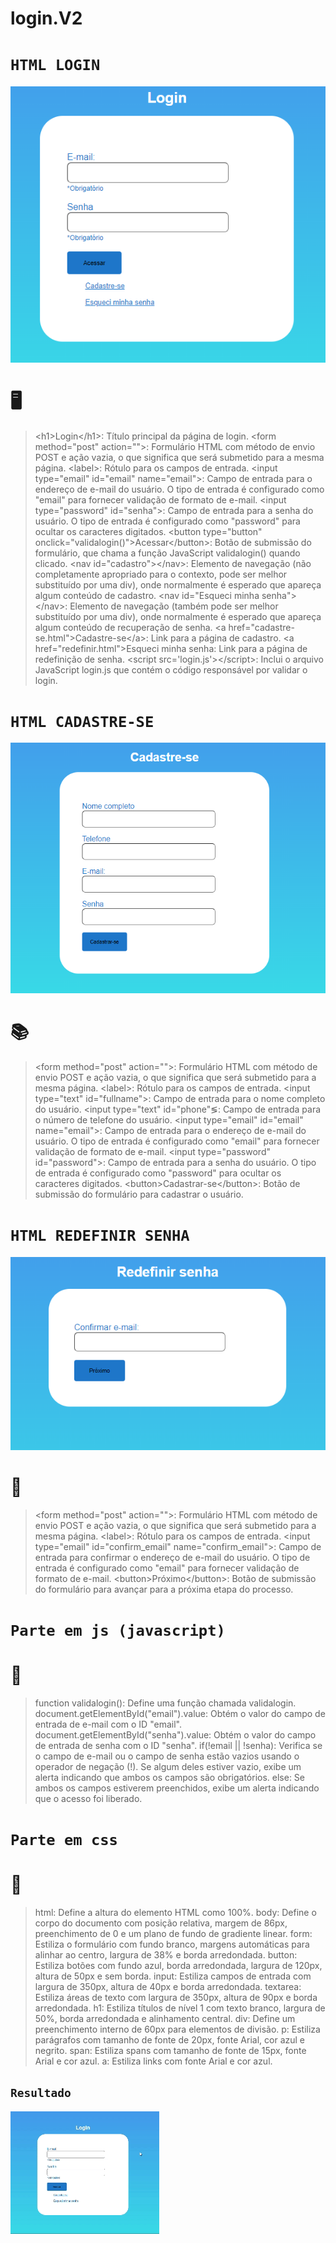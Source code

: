 # login.V2

# ``HTML LOGIN``

![capa de início](/img/Captura%20de%20tela%202024-04-25%20105944.png)

# 🖥️
> &lt;h1&gt;Login&lt;/h1&gt;: Título principal da página de login.
 &lt;form method="post" action=""&gt;: Formulário HTML com método de envio POST e ação vazia, o que significa que será submetido para a mesma página.
 &lt;label>: Rótulo para os campos de entrada.
 &lt;input type="email" id="email" name="email"&gt;: Campo de entrada para o endereço de e-mail do usuário. O tipo de entrada é configurado como "email" para fornecer validação de formato de e-mail.
 &lt;input type="password" id="senha"&gt;: Campo de entrada para a senha do usuário. O tipo de entrada é configurado como "password" para ocultar os caracteres digitados.
 &lt;button type="button" onclick="validalogin()"&gt;Acessar&lt;/button&gt;: Botão de submissão do formulário, que chama a função JavaScript validalogin() quando clicado.
 &lt;nav id="cadastro"&gt;&lt;/nav&gt;: Elemento de navegação (não completamente apropriado para o contexto, pode ser melhor substituído por uma div), onde normalmente é esperado que apareça algum conteúdo de cadastro.
 &lt;nav id="Esqueci minha senha"&gt;&lt;/nav&gt;: Elemento de navegação (também pode ser melhor substituído por uma div), onde normalmente é esperado que apareça algum conteúdo de recuperação de senha.
 &lt;a href="cadastre-se.html"&gt;Cadastre-se&lt;/a&gt;: Link para a página de cadastro.
 &lt;a href="redefinir.html"&gt;Esqueci minha senha</a>: Link para a página de redefinição de senha.
 &lt;script src='login.js'&gt;&lt;/script&gt;: Inclui o arquivo JavaScript login.js que contém o código responsável por validar o login.

 # ``HTML CADASTRE-SE``

![capa do cadastre_se](/img/Captura%20de%20tela%202024-04-25%20110037.png)

# 📚
 > &lt;form method="post" action=""&gt;: Formulário HTML com método de envio POST e ação vazia, o que significa  que será submetido para a mesma página. 
 &lt;label&gt;: Rótulo para os campos de entrada.
 &lt;input type="text" id="fullname"&gt;: Campo de entrada para o nome completo do usuário.
 &lt;input type="text" id="phone"&lg;: Campo de entrada para o número de telefone do usuário.
 &lt;input type="email" id="email" name="email"&gt;: Campo de entrada para o endereço de e-mail do usuário. O tipo de entrada é configurado como "email" para fornecer validação de formato de e-mail.
 &lt;input type="password" id="password"&gt;: Campo de entrada para a senha do usuário. O tipo de entrada é configurado como "password" para ocultar os caracteres digitados.
 &lt;button&gt;Cadastrar-se&lt;/button&gt;: Botão de submissão do formulário para cadastrar o usuário.

 # ``HTML REDEFINIR SENHA``

![capa do redefinir senha](/img/Captura%20de%20tela%202024-04-25%20110126.png)

 # 🔑

 >&lt;form method="post" action=""&gt;: Formulário HTML com método de envio POST e ação vazia, o que significa que será submetido para a mesma página.
 &lt;label&gt;: Rótulo para os campos de entrada.
 &lt;input type="email" id="confirm_email" name="confirm_email"&gt;: Campo de entrada para confirmar o endereço de e-mail do usuário. O tipo de entrada é configurado como "email" para fornecer validação de formato de e-mail.
 &lt;button>Próximo&lt;/button&gt;: Botão de submissão do formulário para avançar para a próxima etapa do processo.

# ``Parte em js (javascript)``

# 💾
>function validalogin(): Define uma função chamada validalogin.
 document.getElementById("email").value: Obtém o valor do campo de entrada de e-mail com o ID "email".
 document.getElementById("senha").value: Obtém o valor do campo de entrada de senha com o ID "senha".
 if(!email || !senha): Verifica se o campo de e-mail ou o campo de senha estão vazios usando o operador de negação (!). Se algum deles estiver vazio, exibe um alerta indicando que ambos os campos são obrigatórios.
 else: Se ambos os campos estiverem preenchidos, exibe um alerta indicando que o acesso foi liberado.

# ``Parte em css`` 

# 💽
>html: Define a altura do elemento HTML como 100%.
 body: Define o corpo do documento com posição relativa, margem de 86px, preenchimento de 0 e um plano de fundo de gradiente linear.
 form: Estiliza o formulário com fundo branco, margens automáticas para alinhar ao centro, largura de 38% e borda arredondada.
 button: Estiliza botões com fundo azul, borda arredondada, largura de 120px, altura de 50px e sem borda.
 input: Estiliza campos de entrada com largura de 350px, altura de 40px e borda arredondada.
 textarea: Estiliza áreas de texto com largura de 350px, altura de 90px e borda arredondada.
 h1: Estiliza títulos de nível 1 com texto branco, largura de 50%, borda arredondada e alinhamento central.
 div: Define um preenchimento interno de 60px para elementos de divisão.
 p: Estiliza parágrafos com tamanho de fonte de 20px, fonte Arial, cor azul e negrito.
 span: Estiliza spans com tamanho de fonte de 15px, fonte Arial e cor azul.
 a: Estiliza links com fonte Arial e cor azul.

## ``Resultado``
 ![resultado](/img/resultado.gif)



